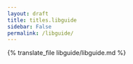 ```yaml
---
layout: draft
title: titles.libguide
sidebar: False
permalink: /libguide/
---
```

{% translate_file libguide/libguide.md %}
